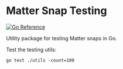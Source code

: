 # Matter Snap Testing

[![Go Reference](https://pkg.go.dev/badge/github.com/canonical/matter-snap-testing.svg)](https://pkg.go.dev/github.com/canonical/matter-snap-testing)

Utility package for testing Matter snaps in Go.

Test the testing utils:
```
go test ./utils -count=100
```
